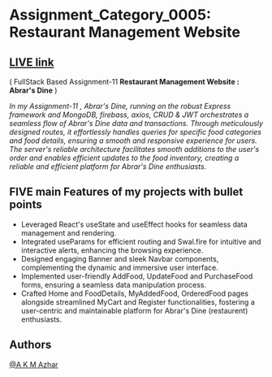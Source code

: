 # Assignment_Category_0005: **Restaurant Management Website** 


## [LIVE link]()


( FullStack Based Assignment-11 **Restaurant Management Website : Abrar's Dine** )



*In my Assignment-11 , Abrar's Dine, running on the robust Express framework and MongoDB, firebass, axios, CRUD & JWT orchestrates a seamless flow of Abrar's Dine data and transactions. Through meticulously designed routes, it effortlessly handles queries for specific food categories and food details, ensuring a smooth and responsive experience for users. The server's reliable architecture facilitates smooth additions to the user's order and enables efficient updates to the food inventory, creating a reliable and efficient platform for Abrar's Dine enthusiasts.*



**FIVE main Features of my projects with bullet points**
-
- Leveraged React's useState and useEffect hooks for seamless data management and rendering.
- Integrated useParams for efficient routing and Swal.fire for intuitive and interactive alerts, enhancing the browsing experience.
- Designed engaging Banner and sleek Navbar components, complementing the dynamic and immersive user interface.
- Implemented user-friendly AddFood, UpdateFood and PurchaseFood forms, ensuring a seamless data manipulation process.
- Crafted Home and FoodDetails, MyAddedFood, OrderedFood pages alongside streamlined MyCart and Register functionalities, fostering a user-centric and maintainable platform for Abrar's Dine (restaurent) enthusiasts.



## Authors

[@A K M Azhar](https://www.linkedin.com/in/a-k-m-azarul-islam-3a9499167/)